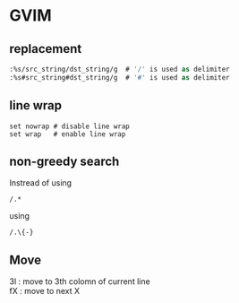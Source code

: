 # GVIM
## replacement

```tcsh
:%s/src_string/dst_string/g  # '/' is used as delimiter 
:%s#src_string#dst_string/g  # '#' is used as delimiter 
```

## line wrap
```
set nowrap # disable line wrap
set wrap   # enable line wrap
```
## non-greedy search 

Instread of using 
```
/.*
```
using 
```
/.\{-}
```

## Move 

3l  : move to 3th colomn of current line <br>
fX  : move to next X
